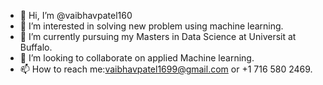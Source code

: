 - 👋 Hi, I’m @vaibhavpatel160
- 👀 I’m interested in solving new problem using machine learning.
- 🌱 I’m currently pursuing my Masters in Data Science at Universit at Buffalo.
- 💞️ I’m looking to collaborate on applied Machine learning.
- 📫 How to reach me:vaibhavpatel1699@gmail.com or +1 716 580 2469.

<!---
vaibhavpatel160/vaibhavpatel160 is a ✨ special ✨ repository because its `README.md` (this file) appears on your GitHub profile.
You can click the Preview link to take a look at your changes.
--->
